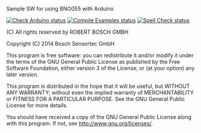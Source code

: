 Sample SW for using BNO055 with Arduino

[![Check Arduino status](https://github.com/arduino-libraries/BNO055/actions/workflows/check-arduino.yml/badge.svg)](https://github.com/arduino-libraries/BNO055/actions/workflows/check-arduino.yml)
[![Compile Examples status](https://github.com/arduino-libraries/BNO055/actions/workflows/compile-examples.yml/badge.svg)](https://github.com/arduino-libraries/BNO055/actions/workflows/compile-examples.yml)
[![Spell Check status](https://github.com/arduino-libraries/BNO055/actions/workflows/spell-check.yml/badge.svg)](https://github.com/arduino-libraries/BNO055/actions/workflows/spell-check.yml)

(C) All rights reserved by ROBERT BOSCH GMBH

Copyright (C) 2014 Bosch Sensortec GmbH

This program is free software: you can redistribute it and/or modify
it under the terms of the GNU General Public License as published by
the Free Software Foundation, either version 3 of the License, or
(at your option) any later version.

This program is distributed in the hope that it will be useful,
but WITHOUT ANY WARRANTY; without even the implied warranty of
MERCHANTABILITY or FITNESS FOR A PARTICULAR PURPOSE.  See the
GNU General Public License for more details.

You should have received a copy of the GNU General Public License
along with this program.  If not, see <http://www.gnu.org/licenses/>.